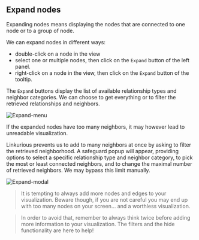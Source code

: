 ## Expand nodes

Expanding nodes means displaying the nodes that are connected to one node or to a group of node.

We can expand nodes in different ways:

* double-click on a node in the view
* select one or multiple nodes, then click on the ```Expand``` button of the left panel.
* right-click on a node in the view, then click on the ```Expand``` button of the tooltip.

The ```Expand``` buttons display the list of available relationship types and neighbor categories. We can choose to get everything or to filter the retrieved relationships and neighbors.

![Expand-menu](https://dl.dropboxusercontent.com/s/akfl1sqzt1v11nl/118.png?dl=0)

If the expanded nodes have too many neighbors, it may however lead to unreadable visualization.

Linkurious prevents us to add to many neighbors at once by asking to filter the retrieved neighborhood. A safeguard popup will appear, providing options to select a specific relationship type and neighbor category, to pick the most or least connected neighbors, and to change the maximal number of retrieved neighbors. We may bypass this limit manually.

![Expand-modal](https://dl.dropboxusercontent.com/s/s1v1x23iklli1nt/119.png?dl=0)

> It is tempting to always add more nodes and edges to your visualization. Beware though, if you are not careful you may end up with too many nodes on your screen... and a worthless visualization.

> In order to avoid that, remember to always think twice before adding more information to your visualization. The filters and the hide functionality are here to help!
